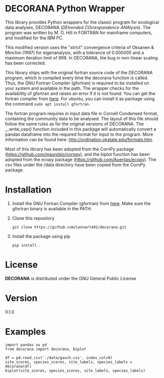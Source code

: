 # DECORANA Python Wrapper
 
This library provides Python wrappers for the classic program for ecological data analyses, DECORANA (_DEtrended COrrespondence ANAlysis_). The program was written by M. O. Hill in FORTRAN for mainframe computers, and modified for the IBM PC. 

This modified version uses the "strict" convergence criteria of Oksanen & Minchin (1997) for eigenanalysis, with a tolerance of 0.000005 and a maximum iteration limit of 999. In DECORANA, the bug in non-linear scaling has been corrected.

This library ships with the original fortran source code of the DECORANA program, which is compiled every time the decorana function is called. Thus, the GNU Fortran Compiler (gfortran) is required to be installed on your system and available in the path. The wrapper checks for the availability of gfortran and raises an error if it is not found. You can get the fortran compiler from [here](https://gcc.gnu.org/wiki/GFortranBinaries). For ubuntu, you can install it as package using the command `sudo apt install gfortran`. 

The fortran program requires in input data file in Cornell Condensed format, containing the community data to be analysed. The layout of this file should follow the same rules as for the original versions of DECORANA. The __write_cep() function included in this package will automatically convert a pandas dataframe into the required format for input to the program. More information can be found here: http://ordination.okstate.edu/formats.htm.

Most of this library has been adopted from the CornPy package (https://github.com/maurobio/cornpy), and the biplot function has been adopted from the ecopy package (https://github.com/Auerilas/ecopy). The csv files under the /data directory have been copied from the CornPy package.

# Installation

1. Install the GNU Fortran Compiler (gfortran) from [here](https://gcc.gnu.org/wiki/GFortranBinaries). Make sure the gfortran binary is available in the PATH.
2. Clone this repository

    `git clone https://github.com/Lennart401/decorana.git`
3. Install the package using pip

    `pip install .`

# License
**DECORANA** is distributed under the GNU General Public License

# Version
0.1.0

# Examples

    import pandas as pd
    from decorana import decorana, biplot

    df = pd.read_csv('./data/gauch.csv', index_col=0)
    site_scores, species_scores, site_labels, species_labels = decorana(df)
    biplot(site_scores, species_scores, site_labels, species_labels)


